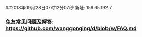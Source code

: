 ##2018年09月28日07时12分07秒 新址: 159.65.192.7
### 兔友常见问题及解答: https://github.com/wanggonging/d/blob/w/FAQ.md
